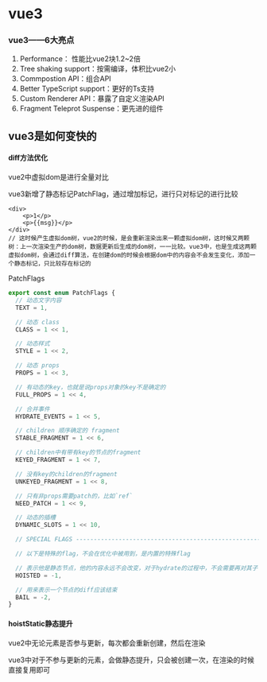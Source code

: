 # vue3

### vue3——6大亮点

1. Performance： 性能比vue2块1.2~2倍
2. Tree shaking support：按需编译，体积比vue2小
3. Commpostion API：组合API
4. Better TypeScript support：更好的Ts支持
5. Custom Renderer API：暴露了自定义渲染API
6. Fragment Teleprot Suspense：更先进的组件

## vue3是如何变快的

#### diff方法优化

vue2中虚拟dom是进行全量对比

vue3新增了静态标记PatchFlag，通过增加标记，进行只对标记的进行比较

```vue
<div>
	<p>1</p>
	<p>{{msg}}</p>
</div>
// 这时候产生虚拟dom树，vue2的时候，是会重新渲染出来一颗虚拟dom树，这时候又两颗树：上一次渲染生产的dom树，数据更新后生成的dom树，一一比较。vue3中，也是生成这两颗虚拟dom树，会通过diff算法，在创建dom的时候会根据dom中的内容会不会发生变化，添加一个静态标记，只比较存在标记的
```

PatchFlags

```js
export const enum PatchFlags {
  // 动态文字内容
  TEXT = 1,

  // 动态 class
  CLASS = 1 << 1,

  // 动态样式
  STYLE = 1 << 2,

  // 动态 props
  PROPS = 1 << 3,

  // 有动态的key，也就是说props对象的key不是确定的
  FULL_PROPS = 1 << 4,

  // 合并事件
  HYDRATE_EVENTS = 1 << 5,

  // children 顺序确定的 fragment
  STABLE_FRAGMENT = 1 << 6,

  // children中有带有key的节点的fragment
  KEYED_FRAGMENT = 1 << 7,

  // 没有key的children的fragment
  UNKEYED_FRAGMENT = 1 << 8,

  // 只有非props需要patch的，比如`ref`
  NEED_PATCH = 1 << 9,

  // 动态的插槽
  DYNAMIC_SLOTS = 1 << 10,

  // SPECIAL FLAGS -------------------------------------------------------------

  // 以下是特殊的flag，不会在优化中被用到，是内置的特殊flag

  // 表示他是静态节点，他的内容永远不会改变，对于hydrate的过程中，不会需要再对其子节点进行diff
  HOISTED = -1,

  // 用来表示一个节点的diff应该结束
  BAIL = -2,
}
```



#### hoistStatic静态提升

vue2中无论元素是否参与更新，每次都会重新创建，然后在渲染

vue3中对于不参与更新的元素，会做静态提升，只会被创建一次，在渲染的时候直接复用即可